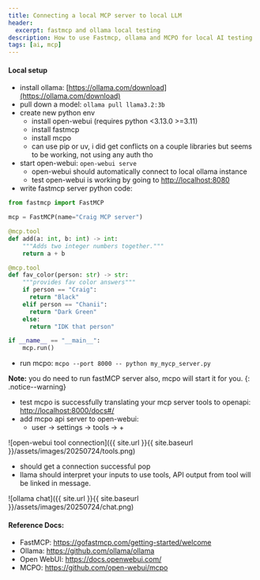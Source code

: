 ```yaml
---
title: Connecting a local MCP server to local LLM
header:
  excerpt: fastmcp and ollama local testing
description: How to use Fastmcp, ollama and MCPO for local AI testing
tags: [ai, mcp]
---
```


#### Local setup
- install ollama: [https://ollama.com/download](https://ollama.com/download)
- pull down a model: `ollama pull llama3.2:3b`
- create new python env
	- install open-webui (requires python <3.13.0 >=3.11)
	- install fastmcp
	- install mcpo
	- can use pip or uv, i did get conflicts on a couple libraries but seems to be working, not using any auth tho
- start open-webui: `open-webui serve`
	- open-webui should automatically connect to local ollama instance
  - test open-webui is working by going to [http://localhost:8080](http://localhost:8080)
- write fastmcp server python code: 

```python
from fastmcp import FastMCP

mcp = FastMCP(name="Craig MCP server")

@mcp.tool
def add(a: int, b: int) -> int:
    """Adds two integer numbers together."""
    return a + b

@mcp.tool
def fav_color(person: str) -> str:
    """provides fav color answers"""
    if person == "Craig":
      return "Black"
    elif person == "Chanii":
      return "Dark Green"
    else:
      return "IDK that person"

if __name__ == "__main__":
    mcp.run()
```

- run mcpo: `mcpo --port 8000 -- python my_mycp_server.py`  

**Note:** you do need to run fastMCP server also, mcpo will start it for you.
{: .notice--warning}  

- test mcpo is successfully translating your mcp server tools to openapi: [http://localhost:8000/docs#/](http://localhost:8000/docs#/)  
- add mcpo api server to open-webui:
	- user -> settings -> tools -> +  

![open-webui tool connection]({{ site.url }}{{ site.baseurl }}/assets/images/20250724/tools.png) 

- should get a connection successful pop
- llama should interpret your inputs to use tools, API output from tool will be linked in message. 

![ollama chat]({{ site.url }}{{ site.baseurl }}/assets/images/20250724/chat.png) 


#### Reference Docs:
- FastMCP: https://gofastmcp.com/getting-started/welcome
- Ollama: https://github.com/ollama/ollama
- Open WebUI: https://docs.openwebui.com/
- MCPO: https://github.com/open-webui/mcpo